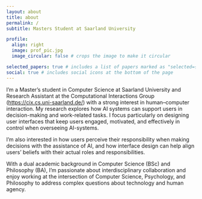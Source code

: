 ```yaml
---
layout: about
title: about
permalink: /
subtitle: Masters Student at Saarland University

profile:
  align: right
  image: prof_pic.jpg
  image_circular: false # crops the image to make it circular

selected_papers: true # includes a list of papers marked as "selected={true}"
social: true # includes social icons at the bottom of the page
---
```


I’m a Master’s student in Computer Science at Saarland University and Research Assistant at the Computational Interactions Group (https://cix.cs.uni-saarland.de/) with a strong interest in human–computer interaction. My research explores how AI systems can support users in decision-making and work-related tasks. I focus particularly on designing user interfaces that keep users engaged, motivated, and effectively in control when overseeing AI-systems. 

I’m also interested in how users perceive their responsibility when making decisions with the assistance of AI, and how interface design can help align users’ beliefs with their actual roles and responsibilities.

With a dual academic background in Computer Science (BSc) and Philosophy (BA), I’m passionate about interdisciplinary collaboration and enjoy working at the intersection of Computer Science, Psychology, and Philosophy to address complex questions about technology and human agency.
